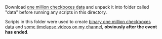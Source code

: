 Download [one million checkboxes data](https://archive.org/details/one-million-checkboxes-data) and unpack it into folder called "data" before running any scripts in this directory.

Scripts in this folder were used to create [binary one million checkboxes data](https://drive.google.com/drive/folders/1YjzpiEjltycdp9HYeabKqVXmsl28a7Be) and [some timelapse videos on my channel](https://youtu.be/qlU-l3JKObA), **obviously after the event has ended**.
